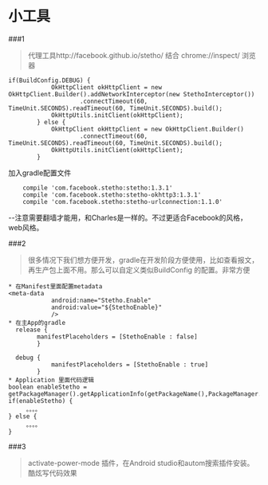 # 小工具
###1
> 代理工具http://facebook.github.io/stetho/ 结合 chrome://inspect/ 浏览器



```
if(BuildConfig.DEBUG) {
            OkHttpClient okHttpClient = new OkHttpClient.Builder().addNetworkInterceptor(new StethoInterceptor())
                    .connectTimeout(60, TimeUnit.SECONDS).readTimeout(60, TimeUnit.SECONDS).build();
            OkHttpUtils.initClient(okHttpClient);
        } else {
            OkHttpClient okHttpClient = new OkHttpClient.Builder()
                    .connectTimeout(60, TimeUnit.SECONDS).readTimeout(60, TimeUnit.SECONDS).build();
            OkHttpUtils.initClient(okHttpClient);
        }
```

加入gradle配置文件

```
	compile 'com.facebook.stetho:stetho:1.3.1'
    compile 'com.facebook.stetho:stetho-okhttp3:1.3.1'
    compile 'com.facebook.stetho:stetho-urlconnection:1.1.0'
```
--注意需要翻墙才能用，和Charles是一样的。不过更适合Facebook的风格，web风格。

###2
> 很多情况下我们想方便开发，gradle在开发阶段方便使用，比如查看报文，再生产包上面不用。那么可以自定义类似BuildConfig 的配置。非常方便

```
* 在Manifest里面配置metadata
<meta-data
            android:name="Stetho.Enable"
            android:value="${StethoEnable}"
            />
* 在主App的gradle
  release {
        manifestPlaceholders = [StethoEnable : false]
		}

  debug {
            manifestPlaceholders = [StethoEnable : true]
        }
* Application 里面代码逻辑
boolean enableStetho = getPackageManager().getApplicationInfo(getPackageName(),PackageManager.GET_META_DATA).metaData.getBoolean("Stetho.Enable");
if(enableStetho) {
     。。。。           
} else {
     。。。。           
}

```
###3
> activate-power-mode  插件，在Android studio和autom搜索插件安装。酷炫写代码效果